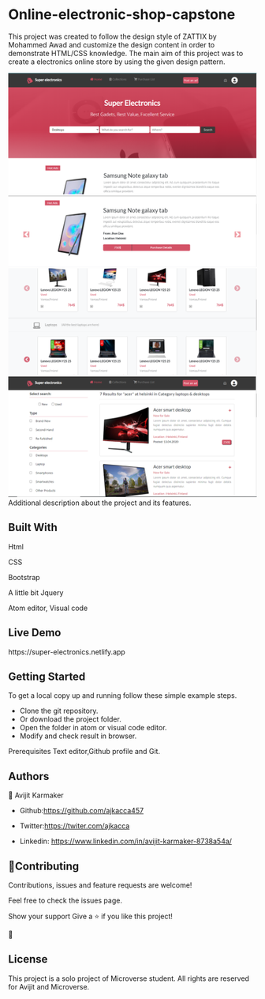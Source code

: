 # Online-electronic-shop-capstone

This project was created to follow the design style of ZATTIX by Mohammed Awad and customize the design content in order to demonstrate HTML/CSS knowledge. The main aim of this project was to create a electronics online store by using the given design pattern.

<img src="images/product-1.PNG" alt="projectimg">
<img src="images/product-2.PNG" alt="projectimg">
<img src="images/product-3.PNG" alt="projectimg">
<img src="images/product-4.PNG" alt="projectimg">

</h1>Additional description about the project and its features.</h1>

<h2>Built With</h2>

Html

CSS

Bootstrap

A little bit Jquery

Atom editor, Visual code

<h2>Live Demo</h2>
https://super-electronics.netlify.app

<h2>Getting Started</h2>
To get a local copy up and running follow these simple example steps.

- Clone the  git repository.
- Or download the project folder.
- Open the folder in atom or visual code editor.
- Modify and check result in browser.

Prerequisites
Text editor,Github profile and Git.

<h2>Authors</h2>

👤 Avijit Karmaker

- Github:https://github.com/ajkacca457

- Twitter:https://twiter.com/ajkacca

- Linkedin: https://www.linkedin.com/in/avijit-karmaker-8738a54a/


<h2>🤝Contributing</h2>

Contributions, issues and feature requests are welcome!

Feel free to check the issues page.

Show your support
Give a ⭐️ if you like this project!

📝 <h2>License</h2>
This project is a solo project of Microverse student. All rights are reserved for Avijit and Microverse.
